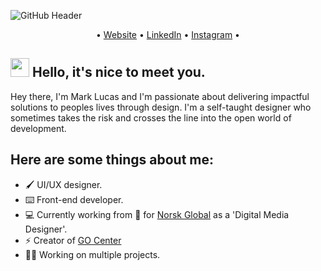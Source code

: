 ![GitHub Header](https://user-images.githubusercontent.com/10834045/118801619-1fec0280-b899-11eb-9487-08d5198eaea0.png)

<p align="center">
  •
  <a href="http://www.mjlucas.co.uk/">Website</a>
  •
  <a href="https://www.linkedin.com/in/markjohnlucas/">LinkedIn</a> 
  •
  <a href="https://www.instagram.com/markj.lucas/">Instagram</a> 
  •
</p>

## <img src="https://raw.githubusercontent.com/iampavangandhi/iampavangandhi/master/gifs/Hi.gif" width="30px"> Hello, it's nice to meet you.

Hey there, I'm Mark Lucas and I'm passionate about delivering impactful solutions to peoples lives through design. I'm a self-taught designer who sometimes takes the risk and crosses the line into the open world of development.

## Here are some things about me:

- 🖌 UI/UX designer.
- ⌨️ Front-end developer.
- 💻 Currently working from 🏡 for [Norsk Global](https://norsk.global/) as a 'Digital Media Designer'.
- ⚡️ Creator of [GO Center](http://www.gocenter.co.uk)
- 👨‍💻 Working on multiple projects.

<!--
**markjohnlucas/markjohnlucas** is a ✨ _special_ ✨ repository because its `README.md` (this file) appears on your GitHub profile.

Here are some ideas to get you started:

- 🔭 I’m currently working on ...
- 🌱 I’m currently learning ...
- 👯 I’m looking to collaborate on ...
- 🤔 I’m looking for help with ...
- 💬 Ask me about ...
- 📫 How to reach me: ...
- 😄 Pronouns: ...
- ⚡ Fun fact: ...
- 🌕 Founder of [Lunar Inc](http://www.lunarinc.co.uk).
-->
